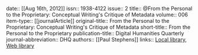 date:: [[Aug 16th, 2012]]
issn:: 1938-4122
issue:: 2
title:: @From the Personal to the Proprietary: Conceptual Writing's Critique of Metadata
volume:: 006
item-type:: [[journalArticle]]
original-title:: From the Personal to the Proprietary: Conceptual Writing's Critique of Metadata
short-title:: From the Personal to the Proprietary
publication-title:: Digital Humanities Quarterly
journal-abbreviation:: DHQ
authors:: [[Paul Stephens]]
links:: [Local library](zotero://select/groups/2386895/items/LSS65ZFZ), [Web library](https://www.zotero.org/groups/2386895/items/LSS65ZFZ)
